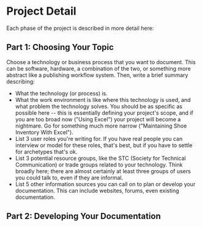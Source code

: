 # Project Detail

Each phase of the project is described in more detail here:

## Part 1: Choosing Your Topic

Choose a technology or business process that you want to document. This can be software, hardware, a combination of the two, or something more abstract like a publishing workflow system. Then, write a brief summary describing:

* What the technology (or process) is.
* What the work environment is like where this technology is used, and what problem the technology solves. You should be as specific as possible here -- this is essentially defining your project's scope, and if you are too broad now ("Using Excel") your project will become a nightmare. Go for something much more narrow ("Maintaining Shoe Inventory With Excel"). 
* List 3 user roles you're writing for. If you have real people you can interview or model for these roles, that's best, but if you have to settle for archetypes that's ok.
* List 3 potential resource groups, like the STC (Society for Technical Communication) or trade groups related to your technology. Think broadly here; there are almost certainly at least three groups of users you could talk to, even if they are informal.
* List 5 other information sources you can call on to plan or develop your documentation. This can include websites, forums, even existing documentation.

## Part 2: Developing Your Documentation


